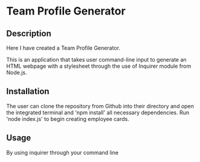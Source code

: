 # Team Profile Generator

## Description
Here I have created a Team Profile Generator.

This is an application that takes user command-line input to generate an HTML webpage with a stylesheet through the use of Inquirer module from Node.js.

## Installation

The user can clone the repository from Github into their directory and open the integrated terminal and 'npm install' all necessary dependencies. Run 'node index.js' to begin creating employee cards. 

## Usage 

By using inquirer through your command line 
